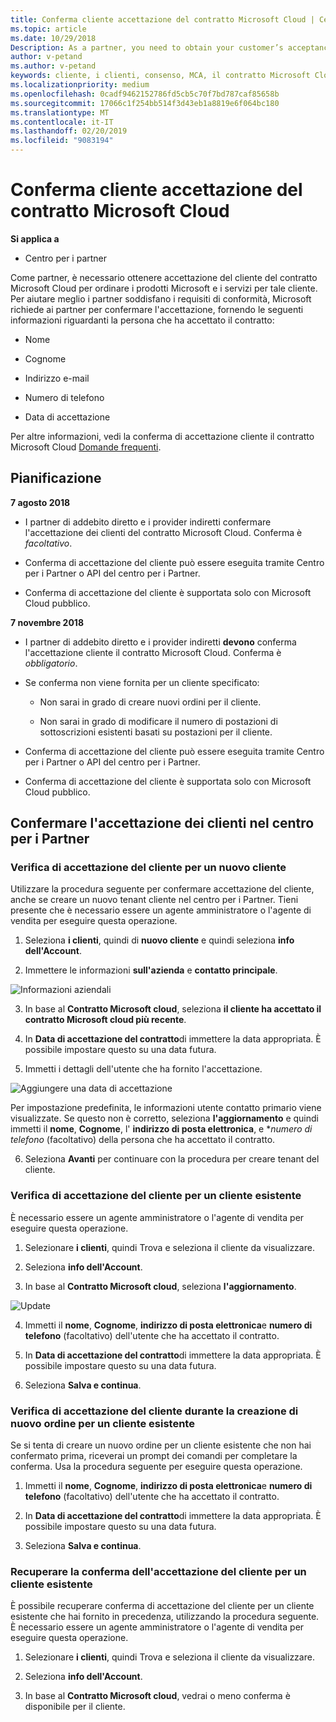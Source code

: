 ```yaml
---
title: Conferma cliente accettazione del contratto Microsoft Cloud | Centro per i partner
ms.topic: article
ms.date: 10/29/2018
Description: As a partner, you need to obtain your customer’s acceptance of the Microsoft Cloud Agreement before you can order Microsoft products and services for that customer. To better help partners meet compliance requirements, Microsoft asks partners to confirm acceptance by providing certain details regarding the person who accepted the agreement.
author: v-petand
ms.author: v-petand
keywords: cliente, i clienti, consenso, MCA, il contratto Microsoft Cloud, modelli di contratto per i clienti
ms.localizationpriority: medium
ms.openlocfilehash: 0cadf9462152786fd5cb5c70f7bd787caf85658b
ms.sourcegitcommit: 17066c1f254bb514f3d43eb1a8819e6f064bc180
ms.translationtype: MT
ms.contentlocale: it-IT
ms.lasthandoff: 02/20/2019
ms.locfileid: "9083194"
---
```

# <a name="confirm-customer-acceptance-of-the-microsoft-cloud-agreement"></a>Conferma cliente accettazione del contratto Microsoft Cloud

**Si applica a**
-  Centro per i partner

Come partner, è necessario ottenere accettazione del cliente del contratto Microsoft Cloud per ordinare i prodotti Microsoft e i servizi per tale cliente. Per aiutare meglio i partner soddisfano i requisiti di conformità, Microsoft richiede ai partner per confermare l'accettazione, fornendo le seguenti informazioni riguardanti la persona che ha accettato il contratto: 

-   Nome

-   Cognome

-   Indirizzo e-mail

-   Numero di telefono

-   Data di accettazione

Per altre informazioni, vedi la conferma di accettazione cliente il contratto Microsoft Cloud [Domande frequenti](https://docs.microsoft.com/en-us/partner-center/confirm-consent-faq).

## <a name="schedule"></a>Pianificazione

**7 agosto 2018**

-   I partner di addebito diretto e i provider indiretti confermare l'accettazione dei clienti del contratto Microsoft Cloud. Conferma è *facoltativo*.

-   Conferma di accettazione del cliente può essere eseguita tramite Centro per i Partner o API del centro per i Partner.

-   Conferma di accettazione del cliente è supportata solo con Microsoft Cloud pubblico.


**7 novembre 2018**

-   I partner di addebito diretto e i provider indiretti **devono** conferma l'accettazione cliente il contratto Microsoft Cloud. Conferma è *obbligatorio*.

-   Se conferma non viene fornita per un cliente specificato:

    -   Non sarai in grado di creare nuovi ordini per il cliente.

    -   Non sarai in grado di modificare il numero di postazioni di sottoscrizioni esistenti basati su postazioni per il cliente.

-   Conferma di accettazione del cliente può essere eseguita tramite Centro per i Partner o API del centro per i Partner.

-   Conferma di accettazione del cliente è supportata solo con Microsoft Cloud pubblico.


## <a name="confirming-customer-acceptance-in-partner-center"></a>Confermare l'accettazione dei clienti nel centro per i Partner

### <a name="confirm-customer-acceptance-for-a-new-customer"></a>Verifica di accettazione del cliente per un nuovo cliente

Utilizzare la procedura seguente per confermare accettazione del cliente, anche se creare un nuovo tenant cliente nel centro per i Partner. Tieni presente che è necessario essere un agente amministratore o l'agente di vendita per eseguire questa operazione.
 
1.  Seleziona **i clienti**, quindi di **nuovo cliente** e quindi seleziona **info dell'Account**.

2.  Immettere le informazioni **sull'azienda** e **contatto principale**.

![Informazioni aziendali](images/mca/mca1.png)

3.  In base al **Contratto Microsoft cloud**, seleziona **il cliente ha accettato il contratto Microsoft cloud più recente**. 

4.  In **Data di accettazione del contratto**di immettere la data appropriata. È possibile impostare questo su una data futura.

5.  Immetti i dettagli dell'utente che ha fornito l'accettazione. 

![Aggiungere una data di accettazione](images/mca/MCA3.png)

Per impostazione predefinita, le informazioni utente contatto primario viene visualizzate. Se questo non è corretto, seleziona **l'aggiornamento** e quindi immetti il **nome**, **Cognome**, l' **indirizzo di posta elettronica**, e **numero di telefono* (facoltativo) della persona che ha accettato il contratto.

6.  Seleziona **Avanti** per continuare con la procedura per creare tenant del cliente.

### <a name="confirm-customer-acceptance-for-an-existing-customer"></a>Verifica di accettazione del cliente per un cliente esistente

È necessario essere un agente amministratore o l'agente di vendita per eseguire questa operazione. 

1.  Selezionare **i clienti**, quindi Trova e seleziona il cliente da visualizzare. 

2.  Seleziona **info dell'Account**.

3.  In base al **Contratto Microsoft cloud**, seleziona **l'aggiornamento**.

![Update](images/mca/mca4.png)

4.  Immetti il **nome**, **Cognome**, **indirizzo di posta elettronica**e **numero di telefono** (facoltativo) dell'utente che ha accettato il contratto.

5.  In **Data di accettazione del contratto**di immettere la data appropriata. È possibile impostare questo su una data futura.

6.  Seleziona **Salva e continua**.

### <a name="confirm-customer-acceptance-while-creating-new-order-for-an-existing-customer"></a>Verifica di accettazione del cliente durante la creazione di nuovo ordine per un cliente esistente

Se si tenta di creare un nuovo ordine per un cliente esistente che non hai confermato prima, riceverai un prompt dei comandi per completare la conferma. Usa la procedura seguente per eseguire questa operazione. 

1.  Immetti il **nome**, **Cognome**, **indirizzo di posta elettronica**e **numero di telefono** (facoltativo) dell'utente che ha accettato il contratto.

2.  In **Data di accettazione del contratto**di immettere la data appropriata. È possibile impostare questo su una data futura.

3.  Seleziona **Salva e continua**.


### <a name="retrieve-confirmation-of-customer-acceptance-for-an-existing-customer"></a>Recuperare la conferma dell'accettazione del cliente per un cliente esistente

È possibile recuperare conferma di accettazione del cliente per un cliente esistente che hai fornito in precedenza, utilizzando la procedura seguente. È necessario essere un agente amministratore o l'agente di vendita per eseguire questa operazione. 

1.  Selezionare **i clienti**, quindi Trova e seleziona il cliente da visualizzare. 

2.  Seleziona **info dell'Account**.

3.  In base al **Contratto Microsoft cloud**, vedrai o meno conferma è disponibile per il cliente.

